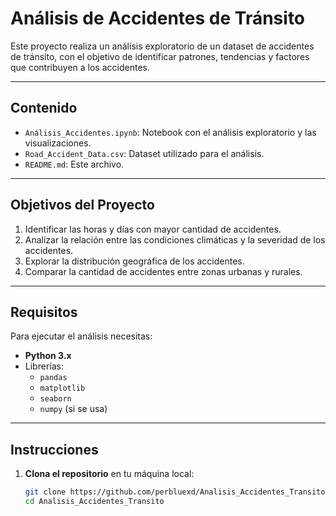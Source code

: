# Análisis de Accidentes de Tránsito

Este proyecto realiza un análisis exploratorio de un dataset de accidentes de tránsito, con el objetivo de identificar patrones, tendencias y factores que contribuyen a los accidentes.

---

## Contenido

- `Análisis_Accidentes.ipynb`: Notebook con el análisis exploratorio y las visualizaciones.
- `Road_Accident_Data.csv`: Dataset utilizado para el análisis.
- `README.md`: Este archivo.

---

## Objetivos del Proyecto

1. Identificar las horas y días con mayor cantidad de accidentes.
2. Analizar la relación entre las condiciones climáticas y la severidad de los accidentes.
3. Explorar la distribución geográfica de los accidentes.
4. Comparar la cantidad de accidentes entre zonas urbanas y rurales.

---

## Requisitos

Para ejecutar el análisis necesitas:

- **Python 3.x**
- Librerías:
  - `pandas`
  - `matplotlib`
  - `seaborn`
  - `numpy` (si se usa)

---

## Instrucciones

1. **Clona el repositorio** en tu máquina local:
   ```bash
   git clone https://github.com/perbluexd/Analisis_Accidentes_Transito.git
   cd Analisis_Accidentes_Transito
